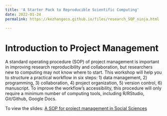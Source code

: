 ```yaml
---
title: 'A Starter Pack to Reproducible Scientific Computing'
date: 2022-01-24
permalink: https://kezhangeco.github.io/files/research_SOP_ninja.html

---
```


# Introduction to Project Management

A standard operating procedure (SOP) of project management is important in improving research reproducibility and collaboration, but researchers new to computing may not know where to start. This workshop will help you to structure a practical workflow in six steps: 1) data management, 2) programming, 3) collaboration, 4) project organization, 5) version control, 6) manuscript. To improve the workflow’s accessibility, this procedure will only require a minimum number of computing tools, including R/RStudio, Git/Github, Google Docs.

To view the slides: [A SOP for project management in Social Sciences](https://kezhangeco.github.io/files/research_SOP_ninja.html)

